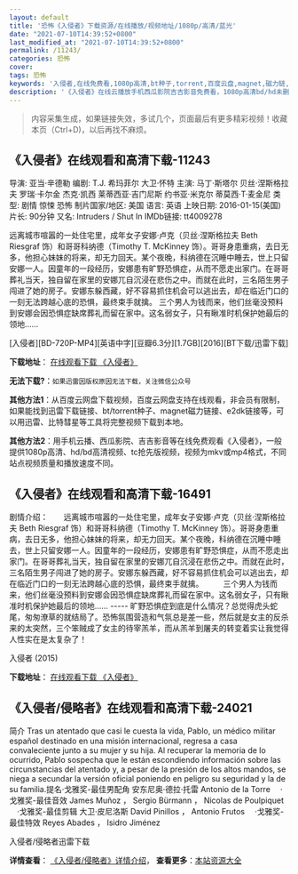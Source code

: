 ```yaml
---
layout: default
title: '恐怖《入侵者》下载资源/在线播放/视频地址/1080p/高清/蓝光'
date: "2021-07-10T14:39:52+0800"
last_modified_at: "2021-07-10T14:39:52+0800"
permalink: /11243/
categories: 恐怖
cover:
tags: 恐怖
keywords: '入侵者,在线免费看,1080p高清,bt种子,torrent,百度云盘,magnet,磁力链,迅雷下载资源'
description: '《入侵者》在线云播放手机西瓜影院吉吉影音免费看，1080p高清bd/hd未删减完整版和tc抢先枪版，mkv/mp4格式，附带bt/torrent种子、magnet/磁力链、百度云盘、网盘资源迅雷下载链接'
---
```


>内容采集生成，如果链接失效，多试几个，页面最后有更多精彩视频！收藏本页（Ctrl+D)，以后再找不麻烦。


## 《入侵者》在线观看和高清下载-11243

导演: 亚当·辛德勒 编剧: T.J. 希玛菲尔 大卫·怀特 主演: 马丁·斯塔尔 贝丝·涅斯格拉夫 罗瑞·卡尔金 杰克·凯西 莱蒂西亚·吉门尼斯 约书亚·米克尔 蒂莫西·T·麦金尼 类型: 剧情 惊悚 恐怖 制片国家/地区: 美国 语言: 英语 上映日期: 2016-01-15(美国) 片长: 90分钟 又名: Intruders / Shut In IMDb链接: tt4009278

远离城市喧嚣的一处住宅里，成年女子安娜·卢克（贝丝·涅斯格拉夫 Beth Riesgraf 饰）和哥哥科纳德（Timothy T. McKinney 饰）。哥哥身患重病，去日无多，他担心妹妹的将来，却无力回天。某个夜晚，科纳德在沉睡中睡去，世上只留安娜一人。因童年的一段经历，安娜患有旷野恐惧症，从而不愿走出家门。在哥哥葬礼当天，独自留在家里的安娜兀自沉浸在悲伤之中。而就在此时，三名陌生男子闯进了她的房子。安娜东躲西藏，好不容易抓住机会可以逃出去，却在临近门口的一刻无法跨越心底的恐惧，最终束手就擒。 三个男人为钱而来，他们丝毫没预料到安娜会因恐惧症缺席葬礼而留在家中。这名弱女子，只有瞅准时机保护她最后的领地……


[入侵者][BD-720P-MP4][英语中字][豆瓣6.3分][1.7GB][2016][BT下载/迅雷下载]

**下载地址**： [在线观看下载 《入侵者》](https://www.btdx8.com/torrent/shut_in_2016.html) 


**无法下载?**：`如果迅雷因版权原因无法下载，关注微信公众号 `

**其他方法1**：从百度云网盘下载视频，百度云网盘支持在线观看，非会员有限制，如果能找到迅雷下载链接、bt/torrent种子、magnet磁力链接、e2dk链接等，可以用迅雷、比特彗星等工具将完整视频下载到本地。

**其他方法2**：用手机云播、西瓜影院、吉吉影音等在线免费观看《入侵者》，一般提供1080p高清、hd/bd高清视频、tc抢先版视频，视频为mkv或mp4格式，不同站点视频质量和播放速度不同。


## 《入侵者》在线观看和高清下载-16491

剧情介绍：　　远离城市喧嚣的一处住宅里，成年女子安娜·卢克（贝丝·涅斯格拉夫 Beth Riesgraf 饰）和哥哥科纳德（Timothy T. McKinney 饰）。哥哥身患重病，去日无多，他担心妹妹的将来，却无力回天。某个夜晚，科纳德在沉睡中睡去，世上只留安娜一人。因童年的一段经历，安娜患有旷野恐惧症，从而不愿走出家门。在哥哥葬礼当天，独自留在家里的安娜兀自沉浸在悲伤之中。而就在此时，三名陌生男子闯进了她的房子。安娜东躲西藏，好不容易抓住机会可以逃出去，却在临近门口的一刻无法跨越心底的恐惧，最终束手就擒。  　　三个男人为钱而来，他们丝毫没预料到安娜会因恐惧症缺席葬礼而留在家中。这名弱女子，只有瞅准时机保护她最后的领地…… ----- 旷野恐惧症到底是什么情况？总觉得虎头蛇尾，匆匆潦草的就结局了。恐怖氛围营造和气氛总是差一些，然后就是女主的反杀来的太突然，三个笨贼成了女主的待宰羔羊，而从羔羊到屠夫的转变着实让我觉得人性实在是太复杂了！


入侵者 (2015)

**下载地址**： [在线观看下载 《入侵者》](https://www.btbtdy.me/btdy/dy3324.html) 


## 《入侵者/侵略者》在线观看和高清下载-24021

简介</span> Tras un atentado que casi le cuesta la vida, Pablo, un médico militar español destinado en una misión internacional, regresa a casa convaleciente junto a su mujer y su hija. Al recuperar la memoria de lo ocurrido, Pablo sospecha que le están escondiendo información sobre las circunstancias del atentado y, a pesar de la presión de los altos mandos, se niega a secundar la versión oficial poniendo en peligro su seguridad y la de su familia.提名·戈雅奖-最佳男配角 安东尼奥·德拉·托雷 Antonio de la Torre 　·戈雅奖-最佳音效 James Muñoz ， Sergio Bürmann ， Nicolas de Poulpiquet 　·戈雅奖-最佳剪辑 大卫·皮尼洛斯 David Pinillos ， Antonio Frutos 　·戈雅奖-最佳特效 Reyes Abades ， Isidro Jiménez


入侵者/侵略者迅雷下载

**详情查看**： [《入侵者/侵略者》详情介绍](/movie/24021/)， **查看更多**：[本站资源大全](/movie/t/all/)

